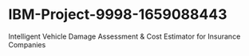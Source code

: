 # IBM-Project-9998-1659088443
Intelligent Vehicle Damage Assessment &amp; Cost Estimator for Insurance Companies

